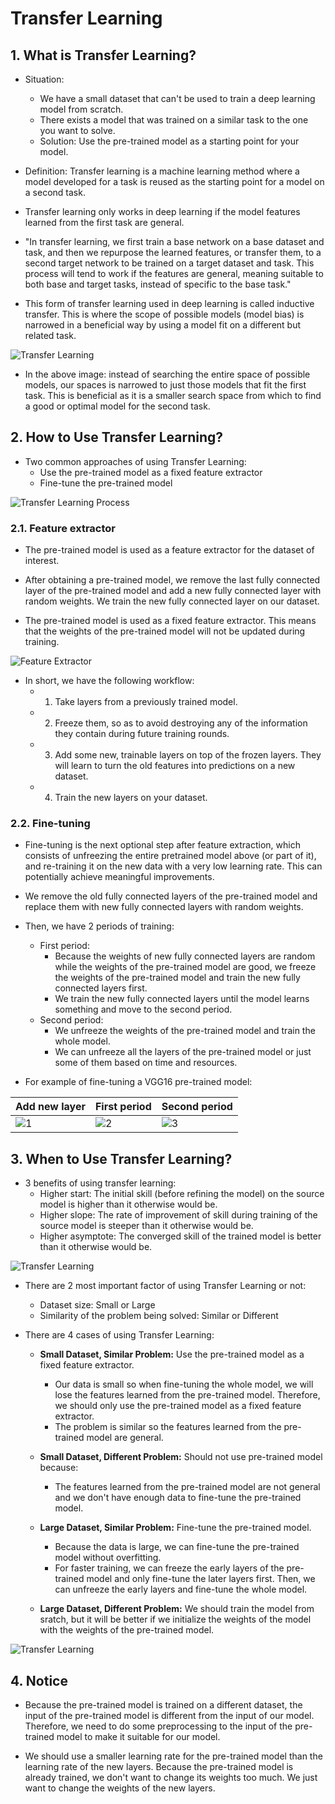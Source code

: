 # **Transfer Learning**

## **1. What is Transfer Learning?**

- Situation:
  - We have a small dataset that can't be used to train a deep learning model from scratch.
  - There exists a model that was trained on a similar task to the one you want to solve.
  - Solution: Use the pre-trained model as a starting point for your model.

- Definition: Transfer learning is a machine learning method where a model developed for a task is reused as the starting point for a model on a second task.

- Transfer learning only works in deep learning if the model features learned from the first task are general.

- "In transfer learning, we first train a base network on a base dataset and task, and then we repurpose the learned features, or transfer them, to a second target network to be trained on a target dataset and task. This process will tend to work if the features are general, meaning suitable to both base and target tasks, instead of specific to the base task."

- This form of transfer learning used in deep learning is called inductive transfer. This is where the scope of possible models (model bias) is narrowed in a beneficial way by using a model fit on a different but related task.

![Transfer Learning](https://machinelearningmastery.com/wp-content/uploads/2017/09/Depiction-of-Inductive-Transfer.png)

- In the above image: instead of searching the entire space of possible models, our spaces is narrowed to just those models that fit the first task. This is beneficial as it is a smaller search space from which to find a good or optimal model for the second task.

## **2. How to Use Transfer Learning?**

- Two common approaches of using Transfer Learning:
  - Use the pre-trained model as a fixed feature extractor
  - Fine-tune the pre-trained model

![Transfer Learning Process](https://assets-global.website-files.com/5d7b77b063a9066d83e1209c/616b35e345c3ef0c628cc5e0_iSj6nsOOBJ4hZpVxoTkU-m2z8jae0n418HN7nexRt3ScdVKTixTH1AdU5am5Xpu1NdMjX-kpBBD8kWSzXQC2oqYQ_Yp64bC4rVbtsajjg9NYPZQlFvKzHavd8yGJNb7Lyr1aZpoG%3Ds0.png)

### **2.1. Feature extractor**

- The pre-trained model is used as a feature extractor for the dataset of interest.

- After obtaining a pre-trained model, we remove the last fully connected layer of the pre-trained model and add a new fully connected layer with random weights. We train the new fully connected layer on our dataset.

- The pre-trained model is used as a fixed feature extractor. This means that the weights of the pre-trained model will not be updated during training.

![Feature Extractor](https://raw.githubusercontent.com/mrdbourke/tensorflow-deep-learning/main/images/04-transfer-learning-feature-extraction.png)

- In short, we have the following workflow:
  - 1. Take layers from a previously trained model.
  - 2. Freeze them, so as to avoid destroying any of the information they contain during future training rounds.
  - 3. Add some new, trainable layers on top of the frozen layers. They will learn to turn the old features into predictions on a new dataset.
  - 4. Train the new layers on your dataset.

### **2.2. Fine-tuning**

- Fine-tuning is the next optional step after feature extraction, which consists of unfreezing the entire pretrained model above (or part of it), and re-training it on the new data with a very low learning rate. This can potentially achieve meaningful improvements.

- We remove the old fully connected layers of the pre-trained model and replace them with new fully connected layers with random weights.

- Then, we have 2 periods of training:
  - First period:
    - Because the weights of new fully connected layers are random while the weights of the pre-trained model are good, we freeze the weights of the pre-trained model and train the new fully connected layers first.
    - We train the new fully connected layers until the model learns something and move to the second period.
  - Second period:
    - We unfreeze the weights of the pre-trained model and train the whole model.
    - We can unfreeze all the layers of the pre-trained model or just some of them based on time and resources.

- For example of fine-tuning a VGG16 pre-trained model:

|Add new layer|First period|Second period|
|---|---|--|
|![1](https://i0.wp.com/nttuan8.com/wp-content/uploads/2019/04/fine-tune.png?w=489&ssl=1)|![2](https://i0.wp.com/nttuan8.com/wp-content/uploads/2019/04/freeze_part.png?w=446&ssl=1)|![3](https://i0.wp.com/nttuan8.com/wp-content/uploads/2019/04/unfreeze_all.png?w=405&ssl=1)|

## **3. When to Use Transfer Learning?**

- 3 benefits of using transfer learning:
  - Higher start: The initial skill (before refining the model) on the source model is higher than it otherwise would be.
  - Higher slope: The rate of improvement of skill during training of the source model is steeper than it otherwise would be.
  - Higher asymptote: The converged skill of the trained model is better than it otherwise would be.

![Transfer Learning](https://machinelearningmastery.com/wp-content/uploads/2017/09/Three-ways-in-which-transfer-might-improve-learning.png)

- There are 2 most important factor of using Transfer Learning or not:
  - Dataset size: Small or Large
  - Similarity of the problem being solved: Similar or Different

- There are 4 cases of using Transfer Learning:
  - **Small Dataset, Similar Problem:** Use the pre-trained model as a fixed feature extractor.
    - Our data is small so when fine-tuning the whole model, we will lose the features learned from the pre-trained model. Therefore, we should only use the pre-trained model as a fixed feature extractor.
    - The problem is similar so the features learned from the pre-trained model are general.

  - **Small Dataset, Different Problem:** Should not use pre-trained model because:
    - The features learned from the pre-trained model are not general and we don't have enough data to fine-tune the pre-trained model.

  - **Large Dataset, Similar Problem:** Fine-tune the pre-trained model.
    - Because the data is large, we can fine-tune the pre-trained model without overfitting.
    - For faster training, we can freeze the early layers of the pre-trained model and only fine-tune the later layers first. Then, we can unfreeze the early layers and fine-tune the whole model.

  - **Large Dataset, Different Problem:** We should train the model from sratch, but it will be better if we initialize the weights of the model with the weights of the pre-trained model.

![Transfer Learning](https://phamdinhkhanh.github.io/assets/images/20200415_TransferLearning/pic5.jpg)

## **4. Notice**

- Because the pre-trained model is trained on a different dataset, the input of the pre-trained model is different from the input of our model. Therefore, we need to do some preprocessing to the input of the pre-trained model to make it suitable for our model.

- We should use a smaller learning rate for the pre-trained model than the learning rate of the new layers. Because the pre-trained model is already trained, we don't want to change its weights too much. We just want to change the weights of the new layers.
